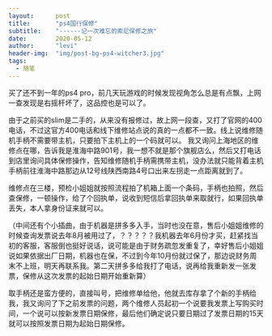 ```yaml
---
layout:      post
title:       "ps4国行保修"
subtitle:    "------记一次难忘的索尼保修之旅"
date:        2020-05-12
author:      "levi"
header-img:  "img/post-bg-ps4-witcher3.jpg"
tags:
  - 随笔
---
```


买了还不到一年的ps4 pro，前几天玩游戏的时候发现视角怎么总是有点飘，上网一查发现是右摇杆坏了，这品控也是可以了。

由于之前买的slim是二手的，从来没有报修过，故上网一段查，又打了官网的400电话，不过这官方400电话和线下维修站点说的真的一点都不一致。线上说维修随机手柄不需要带主机，只要拍下主机上的一个码就可以。
我又询问上海地区的维修点在哪，告诉我是淮海中路901号，我一想不就是那个旗舰店么，然后又打电话到店里询问具体保修操作，告知维修随机手柄需携带主机，没办法就只能背着主机手柄前往淮海中路那边从12号线陕西南路4号口出来左拐走一点距离就到了。

维修点在三楼，预检小姐姐就按照流程拍了机箱上面一个条码，手柄也拍照，然后查保修，一顿操作，给了个回执单，说收到短信后拿回执单来取就行，如果回执单丢失，本人拿身份证来就可以。

（中间还有个小插曲，由于机器是拼多多入手，当时也没在意，售后小姐姐维修的时候查询发票说去年8月被用过了，？？？？？我机器去年6月份才买，赶紧找当初的客服，客服倒也挺好说话，说可能是由于财务疏忽发重复了，幸好售后小姐姐说如果依据出厂日期，机器也在保，不过到今年10月份就过保了，那边说财务周末不上班，明天再联系我。第二天拼多多给我打了电话，说再给我重新发一张发票，保修从这次发票的起始日期开始重新算）

取手柄还是蛮方便的，直接叫号，把维修单给他，他就去库存拿了个新的手柄给我，我又询问了下之前发票的问题，两个维修人员起初一个说要我发票上写购买时间，一个说可以按新发票日期保修，最后他们确定说只要日期过了发票日期的15天就可以按照发票日期为起始日期保修。
